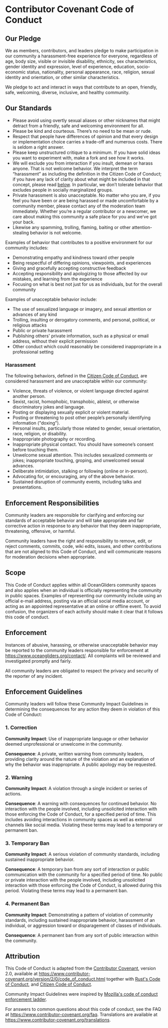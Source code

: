 # Contributor Covenant Code of Conduct

## Our Pledge

We as members, contributors, and leaders pledge to make participation in our
community a harassment-free experience for everyone, regardless of age, body
size, visible or invisible disability, ethnicity, sex characteristics, gender
identity and expression, level of experience, education, socio-economic status,
nationality, personal appearance, race, religion, sexual identity and
orientation, or other similar characteristics.

We pledge to act and interact in ways that contribute to an open, friendly,
safe, welcoming, diverse, inclusive, and healthy community.

## Our Standards

- Please avoid using overtly sexual aliases or other nicknames that might detract from a friendly, safe and welcoming environment for all.
- Please be kind and courteous. There’s no need to be mean or rude.
- Respect that people have differences of opinion and that every design or implementation choice carries a trade-off and numerous costs. There is seldom a right answer.
- Please keep unstructured critique to a minimum. If you have solid ideas you want to experiment with, make a fork and see how it works.
- We will exclude you from interaction if you insult, demean or harass anyone. That is not welcome behavior. We interpret the term “harassment” as including the definition in the Citizen Code of Conduct; if you have any lack of clarity about what might be included in that concept, please read [below](#harassment). In particular, we don’t tolerate behavior that excludes people in socially marginalized groups.
- Private harassment is also unacceptable. No matter who you are, if you feel you have been or are being harassed or made uncomfortable by a community member, please contact any of the moderation team immediately. Whether you’re a regular contributor or a newcomer, we care about making this community a safe place for you and we’ve got your back.
- Likewise any spamming, trolling, flaming, baiting or other attention-stealing behavior is not welcome.

Examples of behavior that contributes to a positive environment for our
community includes:

- Demonstrating empathy and kindness toward other people
- Being respectful of differing opinions, viewpoints, and experiences
- Giving and gracefully accepting constructive feedback
- Accepting responsibility and apologizing to those affected by our mistakes,
  and learning from the experience
- Focusing on what is best not just for us as individuals, but for the
  overall community

Examples of unacceptable behavior include:

- The use of sexualized language or imagery, and sexual attention or
  advances of any kind
- Trolling, insulting or derogatory comments, and personal, political, or religious attacks
- Public or private harassment
- Publishing others' private information, such as a physical or email
  address, without their explicit permission
- Other conduct which could reasonably be considered inappropriate in a
  professional setting

### Harassment

The following behaviors, defined in the [Citizen Code of Conduct](https://web.archive.org/web/20200330154000/http://citizencodeofconduct.org/), are considered harassment and are unacceptable within our community:

- Violence, threats of violence, or violent language directed against another person.
- Sexist, racist, homophobic, transphobic, ableist, or otherwise discriminatory jokes and language.
- Posting or displaying sexually explicit or violent material.
- Posting or threatening to post other people’s personally identifying information ("doxing").
- Personal insults, particularly those related to gender, sexual orientation, race, religion, or disability.
- Inappropriate photography or recording.
- Inappropriate physical contact. You should have someone’s consent before touching them.
- Unwelcome sexual attention. This includes sexualized comments or jokes; inappropriate touching, groping, and unwelcomed sexual advances.
- Deliberate intimidation, stalking or following (online or in-person).
- Advocating for, or encouraging, any of the above behavior.
- Sustained disruption of community events, including talks and presentations.

## Enforcement Responsibilities

Community leaders are responsible for clarifying and enforcing our standards of
acceptable behavior and will take appropriate and fair corrective action in
response to any behavior that they deem inappropriate, threatening, offensive,
or harmful.

Community leaders have the right and responsibility to remove, edit, or reject
comments, commits, code, wiki edits, issues, and other contributions that are
not aligned to this Code of Conduct, and will communicate reasons for moderation
decisions when appropriate.

## Scope

This Code of Conduct applies within all OceanGliders community spaces and also applies when
an individual is officially representing the community in public spaces.
Examples of representing our community include using an official e-mail address,
posting via an official social media account, or acting as an appointed
representative at an online or offline event.
To avoid confusion, the organizers of each activity should make it clear that it follows this code of conduct.

## Enforcement

Instances of abusive, harassing, or otherwise unacceptable behavior may be
reported to the community leaders responsible for enforcement at
https://www.oceangliders.org/contact/.
All complaints will be reviewed and investigated promptly and fairly.

All community leaders are obligated to respect the privacy and security of the
reporter of any incident.

## Enforcement Guidelines

Community leaders will follow these Community Impact Guidelines in determining
the consequences for any action they deem in violation of this Code of Conduct:

### 1. Correction

**Community Impact**: Use of inappropriate language or other behavior deemed
unprofessional or unwelcome in the community.

**Consequence**: A private, written warning from community leaders, providing
clarity around the nature of the violation and an explanation of why the
behavior was inappropriate. A public apology may be requested.

### 2. Warning

**Community Impact**: A violation through a single incident or series
of actions.

**Consequence**: A warning with consequences for continued behavior. No
interaction with the people involved, including unsolicited interaction with
those enforcing the Code of Conduct, for a specified period of time. This
includes avoiding interactions in community spaces as well as external channels
like social media. Violating these terms may lead to a temporary or
permanent ban.

### 3. Temporary Ban

**Community Impact**: A serious violation of community standards, including
sustained inappropriate behavior.

**Consequence**: A temporary ban from any sort of interaction or public
communication with the community for a specified period of time. No public or
private interaction with the people involved, including unsolicited interaction
with those enforcing the Code of Conduct, is allowed during this period.
Violating these terms may lead to a permanent ban.

### 4. Permanent Ban

**Community Impact**: Demonstrating a pattern of violation of community
standards, including sustained inappropriate behavior, harassment of an
individual, or aggression toward or disparagement of classes of individuals.

**Consequence**: A permanent ban from any sort of public interaction within
the community.

## Attribution

This Code of Conduct is adapted from the [Contributor Covenant][homepage],
version 2.0, available at
https://www.contributor-covenant.org/version/2/0/code_of_conduct.html
together with [Rust's Code of Conduct][rust], and [Citizen Code of Conduct][citizencc].

Community Impact Guidelines were inspired by [Mozilla's code of conduct
enforcement ladder](https://github.com/mozilla/diversity).

[homepage]: https://www.contributor-covenant.org
[rust]: https://www.rust-lang.org/policies/code-of-conduct
[citizencc]: https://web.archive.org/web/20200330154000/http://citizencodeofconduct.org/

For answers to common questions about this code of conduct, see the FAQ at
https://www.contributor-covenant.org/faq. Translations are available at
https://www.contributor-covenant.org/translations.
